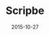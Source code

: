 ---
layout: site
title: "Scripbe"
date: 2015-10-27
categories: [community]
version: 1.4.7
major: 1
minor: 4
patch: 7
slug: scripbe
link: https://scripbe.com/
submitter: lpolepeddi
permalink: /sites/:slug
---